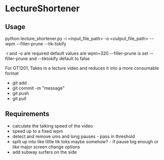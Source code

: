 # LectureShortener

## Usage

python lecture_shortener.py -i <input_file_path> -o <output_file_path> --wpm <wpm> --filler-prune --tik-tokify

-i and -o are required
default values are wpm=320 --filler-prune is set 
--filler-prune and --tiktokify default to false

For GT1201, Takes in a lecture video and reduces it into a more consumable format

- git add .
- git commit -m "message"
- git push
- git pull

## Requirements

- calculate the talking speed of the video
- speed up to a fixed wpm
- detect and remove ums and long pauses - pass in threshold
- split up into like little tik toks maybe somehow? - if pause big enough or like major screen change options
- add subway surfers on the side